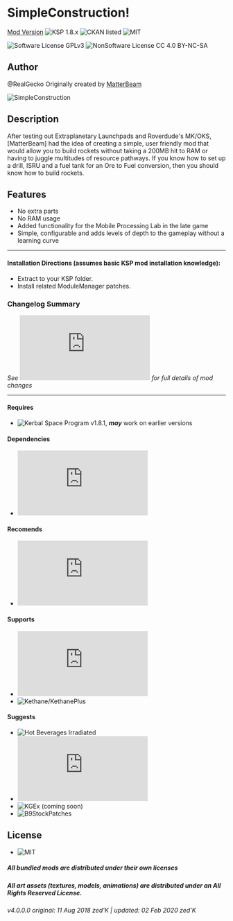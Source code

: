 <!-- Readme.md v1.2.0.0
SimpleConstruction
created: 17 Jul 18
updated: 03 Feb 2020 -->

<!-- Download on SpaceDock here or Github here.
Also available on CKAN. -->

# SimpleConstruction!
[Mod Version](https://img.shields.io/github/v/release/zer0Kerbal/SimpleConstruction?include_prereleases) 
![KSP 1.8.x](https://img.shields.io/badge/KSP%20version-1.8.x-66ccff.svg?style=flat-square) 
![CKAN listed](https://img.shields.io/badge/CKAN-Indexed-brightgreen.svg) ![MIT](https://img.shields.io/badge/license-MIT-success "MIT") 

![Software License GPLv3](https://img.shields.io/badge/SoftwareLicense-GPLv3-red) 
![NonSoftware License CC 4.0 BY-NC-SA](https://img.shields.io/badge/NonSoftwareLicense-CC--4.0--BY--SA-lightgrey)

## Author
@RealGecko
Originally created by [MatterBeam](http://forum.kerbalspaceprogram.com/index.php?/profile/133334-matterbeam/)

![SimpleConstruction](https://spacedock.info/content/matterbeam_328/SimpleConstruction/SimpleConstruction-1455675320.902058.jpg "SimpleConstruction")

## Description
After testing out Extraplanetary Launchpads and Roverdude's MK/OKS, [MatterBeam] had the idea of creating a simple, user friendly mod that would allow you to build rockets without taking a 200MB hit to RAM or having to juggle multitudes of resource pathways. If you know how to set up a drill, ISRU and a fuel tank for an Ore to Fuel conversion, then you should know how to build rockets.

## Features
- No extra parts
- No RAM usage
- Added functionality for the Mobile Processing Lab in the late game
- Simple, configurable and adds levels of depth to the gameplay without a learning curve

<hr>

#### Installation Directions (assumes basic KSP mod installation knowledge):
- Extract to your KSP folder.
- Install related ModuleManager patches.

### Changelog Summary
*See ![ChangeLog](https://github.com/zer0Kerbal/SimpleConstruction/blob/master/Changelog.md) for full details of mod changes*
<hr>
 
 #### Requires
 - ![Kerbal Space Program](https://kerbalspaceprogram.com) v1.8.1, ***may*** work on earlier versions

 #### Dependencies
 - ![Module Manager](http://forum.kerbalspaceprogram.com/index.php?/topic/50533-105-*)
 
 #### Recomends
 - ![Community Resource Pack](https://forum.kerbalspaceprogram.com/index.php?/topic/166314-*)

 #### Supports
 - ![Kerbal Change Log](https://forum.kerbalspaceprogram.com/index.php?/topic/179207-*)
 - ![Kethane/KethanePlus]()

 #### Suggests
 - ![Hot Beverages Irradiated](https://github.com/zer0Kerbal/HotBeverageIrradiated)
 - ![Mining Expansion](http://forum.kerbalspaceprogram.com/index.php?/topic/130325-*)
 - ![KGEx (coming soon)]()
 - ![B9StockPatches]()
 
## License
- ![MIT](https://img.shields.io/badge/license-MIT-success "MIT")

##### All bundled mods are distributed under their own licenses
##### All art assets (textures, models, animations) are distributed under an All Rights Reserved License.

###### v4.0.0.0 original: 11 Aug 2018 zed'K | updated: 02 Feb 2020 zed'K

<!--
CC BY-NC-SA-4.0
zer0Kerbal-->

